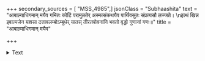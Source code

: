 +++
secondary_sources = [ "MSS_4985",]
jsonClass = "Subhaashita"
text = "आबाल्याधिगमान् मयैव गमितः कोटिं परामुन्नतेर् अस्मत्संकथयैव पार्थिवसुतः संप्रत्यसौ लज्जते।  \nइत्थं खिन्न इवात्मजेन यशसा दत्तावलम्बोऽम्बुधेर् यातस् तीरतपोवनानि भवतो वृद्धो गुणानां गणः॥"
title = "आबाल्याधिगमान् मयैव"

+++

<details><summary>Text</summary>

आबाल्याधिगमान् मयैव गमितः कोटिं परामुन्नतेर् अस्मत्संकथयैव पार्थिवसुतः संप्रत्यसौ लज्जते।  
इत्थं खिन्न इवात्मजेन यशसा दत्तावलम्बोऽम्बुधेर् यातस् तीरतपोवनानि भवतो वृद्धो गुणानां गणः॥
</details>
